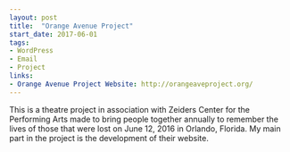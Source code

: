 ```yaml
---
layout: post
title:  "Orange Avenue Project"
start_date: 2017-06-01
tags:
- WordPress
- Email
- Project
links:
- Orange Avenue Project Website: http://orangeaveproject.org/
---
```


This is a theatre project in association with Zeiders Center for the Performing Arts made to bring people together annually to remember the lives of those that were lost on June 12, 2016 in Orlando, Florida. My main part in the project is the development of their website.
